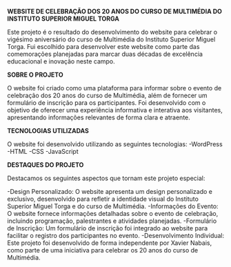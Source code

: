 **WEBSITE DE CELEBRAÇÃO DOS 20 ANOS DO CURSO DE MULTIMÉDIA DO INSTITUTO SUPERIOR MIGUEL TORGA**

Este projeto é o resultado do desenvolvimento do website para celebrar o vigésimo aniversário do curso de Multimédia do Instituto Superior Miguel Torga. Fui escolhido para desenvolver este website como parte das comemorações planejadas para marcar duas décadas de excelência educacional e inovação neste campo.



__SOBRE O PROJETO__

O website foi criado como uma plataforma para informar sobre o evento de celebração dos 20 anos do curso de Multimédia, além de fornecer um formulário de inscrição para os participantes. Foi desenvolvido com o objetivo de oferecer uma experiência informativa e interativa aos visitantes, apresentando informações relevantes de forma clara e atraente.



__TECNOLOGIAS UTILIZADAS__

O website foi desenvolvido utilizando as seguintes tecnologias:
-WordPress
-HTML
-CSS
-JavaScript



__DESTAQUES DO PROJETO__

Destacamos os seguintes aspectos que tornam este projeto especial:

-Design Personalizado: O website apresenta um design personalizado e exclusivo, desenvolvido para refletir a identidade visual do Instituto Superior Miguel Torga e do curso de Multimédia.
-Informações do Evento: O website fornece informações detalhadas sobre o evento de celebração, incluindo programação, palestrantes e atividades planejadas.
-Formulário de Inscrição: Um formulário de inscrição foi integrado ao website para facilitar o registro dos participantes no evento.
-Desenvolvimento Individual: Este projeto foi desenvolvido de forma independente por Xavier Nabais, como parte de uma iniciativa para celebrar os 20 anos do curso de Multimédia.
